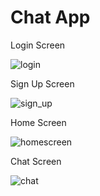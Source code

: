 # Chat App
 
Login Screen

![login](https://github.com/yash0865/Chat-App-Web/assets/97961881/d7542d64-4fdc-49a5-9855-1d9fc9999c3c)

Sign Up Screen

![sign_up](https://github.com/yash0865/Chat-App-Web/assets/97961881/1343ed06-fa7f-4c3e-b379-f8920f294311)

Home Screen

![homescreen](https://github.com/yash0865/Chat-App-Web/assets/97961881/e8df80b6-17e5-4af5-b700-145511d56054)

Chat Screen

![chat](https://github.com/yash0865/Chat-App-Web/assets/97961881/de52d084-376d-4474-8055-a042e5386668)
